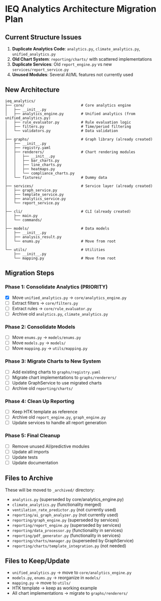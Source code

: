 # IEQ Analytics Architecture Migration Plan

## Current Structure Issues

1. **Duplicate Analytics Code**: `analytics.py`, `climate_analytics.py`, `unified_analytics.py`
2. **Old Chart System**: `reporting/charts/` with scattered implementations
3. **Duplicate Services**: Old `report_engine.py` vs new `services/report_service.py`
4. **Unused Modules**: Several AI/ML features not currently used

## New Architecture

```
ieq_analytics/
├── core/                          # Core analytics engine
│   ├── __init__.py
│   ├── analytics_engine.py        # Unified analytics (from unified_analytics.py)
│   ├── rule_evaluator.py          # Rule evaluation logic
│   ├── filters.py                 # Time/period filtering
│   └── validators.py              # Data validation
│
├── graphs/                        # Graph library (already created)
│   ├── __init__.py
│   ├── registry.yaml
│   ├── renderers/                 # Chart rendering modules
│   │   ├── __init__.py
│   │   ├── bar_charts.py
│   │   ├── line_charts.py
│   │   ├── heatmaps.py
│   │   └── compliance_charts.py
│   └── fixtures/                  # Dummy data
│
├── services/                      # Service layer (already created)
│   ├── graph_service.py
│   ├── template_service.py
│   ├── analytics_service.py
│   └── report_service.py
│
├── cli/                           # CLI (already created)
│   ├── main.py
│   └── commands/
│
├── models/                        # Data models
│   ├── __init__.py
│   ├── analysis_result.py
│   └── enums.py                   # Move from root
│
└── utils/                         # Utilities
    ├── __init__.py
    └── mapping.py                 # Move from root
```

## Migration Steps

### Phase 1: Consolidate Analytics (PRIORITY)
- [x] Move `unified_analytics.py` → `core/analytics_engine.py`
- [ ] Extract filters → `core/filters.py`
- [ ] Extract rules → `core/rule_evaluator.py`
- [ ] Archive old `analytics.py`, `climate_analytics.py`

### Phase 2: Consolidate Models
- [ ] Move `enums.py` → `models/enums.py`
- [ ] Move `models.py` → `models/`
- [ ] Move `mapping.py` → `utils/mapping.py`

### Phase 3: Migrate Charts to New System
- [ ] Add existing charts to `graphs/registry.yaml`
- [ ] Migrate chart implementations to `graphs/renderers/`
- [ ] Update GraphService to use migrated charts
- [ ] Archive old `reporting/charts/`

### Phase 4: Clean Up Reporting
- [ ] Keep HTK template as reference
- [ ] Archive old `report_engine.py`, `graph_engine.py`
- [ ] Update services to handle all report generation

### Phase 5: Final Cleanup
- [ ] Remove unused AI/predictive modules
- [ ] Update all imports
- [ ] Update tests
- [ ] Update documentation

## Files to Archive

These will be moved to `_archived/` directory:

- `analytics.py` (superseded by core/analytics_engine.py)
- `climate_analytics.py` (functionality merged)
- `ventilation_rate_predictor.py` (not currently used)
- `reporting/ai_graph_analyzer.py` (not currently used)
- `reporting/graph_engine.py` (superseded by services)
- `reporting/report_engine.py` (superseded by services)
- `reporting/data_processor.py` (functionality in services)
- `reporting/pdf_generator.py` (functionality in services)
- `reporting/charts/manager.py` (superseded by GraphService)
- `reporting/charts/template_integration.py` (not needed)

## Files to Keep/Update

- `unified_analytics.py` → move to `core/analytics_engine.py`
- `models.py`, `enums.py` → reorganize in `models/`
- `mapping.py` → move to `utils/`
- HTK template → keep as working example
- All chart implementations → migrate to `graphs/renderers/`
